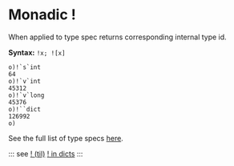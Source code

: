 # Monadic !

When applied to type spec returns corresponding internal type id.

**Syntax:** ```!x; ![x]```

```o
o)!`s`int
64
o)!`v`int
45312
o)!`v`long
45376
o)!``dict
126992
o)
```

See the full list of type specs [here](/reference/types/scalars/scalars.md).

::: see
[! (til)](/verbs/math/til.md)
[! in dicts](/reference/types/dicts.md)
:::

